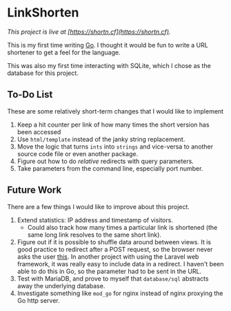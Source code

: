 # LinkShorten

*This project is live at [https://shortn.cf](https://shortn.cf).*

This is my first time writing  [Go](//github.com/golang). I thought it would be fun to write a URL shortener to get a feel for the language.

This was also my first time interacting with SQLite, which I chose as the database for this project.

## To-Do List
These are some relatively short-term changes that I would like to implement

1. Keep a hit counter per link of how many times the short version has been accessed
2. Use `html/template` instead of the janky string replacement.
3. Move the logic that turns `ints` into `strings` and vice-versa to another source code file or even another package.
4. Figure out how to do *relative* redirects with query parameters.
5. Take parameters from the command line, especially port number.

## Future Work
There are a few things I would like to improve about this project.

1. Extend statistics: IP address and timestamp of visitors.
	* Could also track how many times a particular link is shortened (the same long link resolves to the same short link).
2. Figure out if it is possible to shuffle data around between views. It is good practice to redirect after a POST request, so the browser never asks the user [this](http://i.stack.imgur.com/oNALr.png). In another project with using the Laravel web framework, it was really easy to include data in a redirect. I haven't been able to do this in Go, so the parameter had to be sent in the URL.
3. Test with MariaDB, and prove to myself that `database/sql` abstracts away the underlying database.
4. Investigate something like `mod_go` for nginx instead of nginx proxying the Go http server.